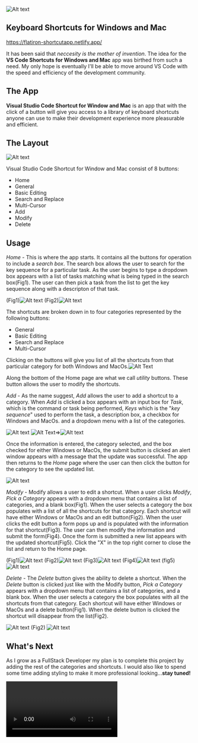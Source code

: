 ![Alt text](Banner9.png)

## Keyboard Shortcuts for Windows and Mac
https://flatiron-shortcutapp.netlify.app/

It has been said that *neccesity is the mother of invention*. The idea for the **VS Code Shortcuts for Windows and Mac** app was birthed from such a need. My only hope is eventually I'll be able to move around VS Code with the speed and efficiency of the development community.

## The App

**Visual Studio Code Shortcut for Window and Mac** is an app that with the click of a button will give you access to a library of keyboard shortcuts anyone can use to make their development experience more pleasurable and efficient.
## The Layout
![Alt text](App.jpg)

Visual Studio Code Shortcut for Window and Mac consist of 8 buttons:
- Home
- General
- Basic Editing
- Search and Replace
- Multi-Cursor
- Add
- Modify
- Delete

## Usage
*Home* - This is where the app starts. It contains all the buttons for operation to include a *search box*. The search box allows the user to search for the key sequence for a particular task. As the user begins to type a dropdown box appears with a list of tasks matching what is being typed in the search box(Fig1).  The user can then pick a task from the list to get the key sequence along with a descripton of that task. 

(Fig1)![Alt text](search.jpg) (Fig2)![Alt text](search2.jpg)

The shortcuts are broken down in to four categories represented by the following buttons:

- General 
- Basic Editing
- Search and Replace
- Multi-Cursor

Clicking on the buttons will give you list of all the shortcuts from that particular category for both Windows and MacOs.![Alt Text](General.jpg)

Along the bottom of the Home page are what we call *utility* buttons. These button allows the user to modify the shortcuts.

*Add* - As the name suggest, *Add* allows the user to add a shortcut to a category. When *Add* is clicked a box appears with an input box for *Task*, which is the command or task being performed, *Keys* which is the "*key sequence*" used to perform the task, a description box, a checkbox for Windows and MacOs. and a dropdown menu with a list of the categories.

![Alt text](Add.jpg) ![Alt Text](Add-2.jpg)=>![Alt text](Add-3.jpg)

 Once the information is entered, the category selected, and the box checked for either Windows or MacOs, the submit button is clicked an alert window appears with a message that the update was successful. The app then returns to the *Home* page where the user can then click the button for the category to see the updated list.
 
![Alt text](Add-4.jpg)

*Modify* - Modify allows a user to edit a shortcut. When a user clicks *Modify*, *Pick a Category* appears with a dropdown menu that contains a list of categories, and a blank box(Fig1). When the user selects a category the box populates with a list of all the shortcuts for that category. Each shortcut will have either Windows or MacOs and an edit button(Fig2). When the user clicks the edit button a form pops up and is populated with the information for that shortcut(Fig3). The user can then modify the information and submit the form(Fig4). Once the form is submitted a new list appears with the updated shortcut(Fig5). Click the "X" in the top right corner to close the list and return to the Home page.

(Fig1)![Alt text](Modify.jpg) (Fig2)![Alt text](Modify-2.jpg) 
(Fig3)![Alt text](Modify-3.jpg) (Fig4)![Alt text](Modify-4.jpg) 
(fig5)![Alt text](Modify-5.jpg)

*Delete* - The *Delete* button gives the ability to delete a shortcut. When the *Delete* button is clicked just like with the Modify button, *Pick a Category* appears with a dropdown menu that contains a list of categories, and a blank box. When the user selects a category the box populates with all the shortcuts from that category. Each shortcut will have either Windows or MacOs and a delete button(Fig1). When the delete button is clicked the shortcut will disappear from the list(Fig2).

![Alt text](Delete-2.jpg) (Fig2) ![Alt text](Delete-3.jpg)

## What's Next

As I grow as a FullStack Developer my plan is to complete this project by adding the rest of the categories and shortcuts. I would also like to spend some time adding styling to make it more professional looking...**stay tuned!** 


<video src="shortcuts.mp4" controls title="Title"></video>




